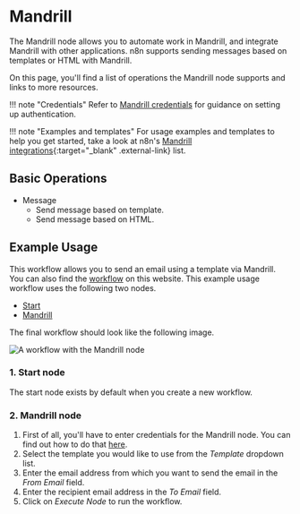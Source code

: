 # Mandrill

The Mandrill node allows you to automate work in Mandrill, and integrate Mandrill with other applications. n8n supports sending messages based on templates or HTML with Mandrill.

On this page, you'll find a list of operations the Mandrill node supports and links to more resources.

!!! note "Credentials"
    Refer to [Mandrill credentials](/integrations/builtin/credentials/mandrill/) for guidance on setting up authentication. 

!!! note "Examples and templates"
    For usage examples and templates to help you get started, take a look at n8n's [Mandrill integrations](https://n8n.io/integrations/mandrill/){:target="_blank" .external-link} list.


## Basic Operations

* Message
    * Send message based on template.
    * Send message based on HTML.

## Example Usage

This workflow allows you to send an email using a template via Mandrill. You can also find the [workflow](https://n8n.io/workflows/571) on this website. This example usage workflow uses the following two nodes.

- [Start](/integrations/builtin/core-nodes/n8n-nodes-base.start/)
- [Mandrill]()

The final workflow should look like the following image.

![A workflow with the Mandrill node](/_images/integrations/builtin/app-nodes/mandrill/workflow.png)

### 1. Start node

The start node exists by default when you create a new workflow.

### 2. Mandrill node

1. First of all, you'll have to enter credentials for the Mandrill node. You can find out how to do that [here](/integrations/builtin/credentials/mandrill/).
2. Select the template you would like to use from the *Template* dropdown list.
3. Enter the email address from which you want to send the email in the *From Email* field.
4. Enter the recipient email address in the *To Email* field.
5. Click on *Execute Node* to run the workflow.




